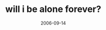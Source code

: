 ---
layout: base.njk
title : 'will i be alone forever?' 
view_title : 'will i be alone forever?' 
year : '2006' 
date : '2006-09-14' 
img_file : '/drawing/willibealoneforever.png' 
html_file : 'willibealoneforever' 
next_html : 'thisplaceisforever2.html' 
year_order : '249' 
permalink : "title/{{html_file}}.html"
---